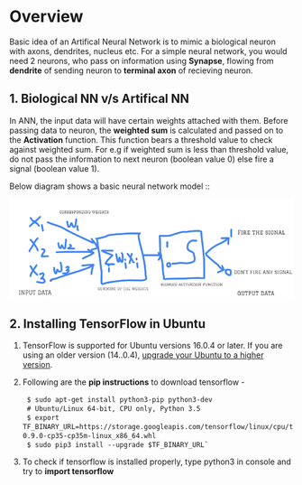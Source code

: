 # Overview 
Basic idea of an Artifical Neural Network is to mimic a biological neuron with axons, dendrites, nucleus etc.
For a simple neural network, you would need 2 neurons, who pass on information using **Synapse**, flowing from **dendrite** of sending neuron to **terminal axon** of recieving neuron.

## 1. Biological NN v/s Artifical NN
In ANN, the input data will have certain weights attached with them. Before passing data to neuron, the **weighted sum** is calculated and passed on to the **Activation** function.
This function bears a threshold value to check against weighted sum. For e.g if weighted sum is less than threshold value, do not pass the information to next neuron (boolean value 0) else fire a signal (boolean value 1). 

Below diagram shows a basic neural network model :: 

<img src="images/artificial_neural_network_model.PNG" width="600" >

## 2. Installing TensorFlow in Ubuntu
1. TensorFlow is supported for Ubuntu versions 16.0.4 or later. If you are using an older version (14..0.4), [upgrade your Ubuntu to a higher version](https://wiki.ubuntu.com/XenialXerus/ReleaseNotes).
2. Following are the **pip instructions** to download tensorflow -


        $ sudo apt-get install python3-pip python3-dev
        # Ubuntu/Linux 64-bit, CPU only, Python 3.5
        $ export TF_BINARY_URL=https://storage.googleapis.com/tensorflow/linux/cpu/tensorflow-0.9.0-cp35-cp35m-linux_x86_64.whl
        $ sudo pip3 install --upgrade $TF_BINARY_URL`
        
3. To check if tensorflow is installed properly, type python3 in console and try to **import tensorflow**

